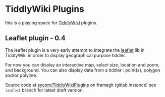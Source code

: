 # TiddlyWiki Plugins
this is a playing space for [TiddlyWiki][tiddlywiki] plugins.

## Leaflet plugin - 0.4
The leaflet plugin is a very early attempt to integrate the [leaflet][leaflet] lib in TiddlyWiki in order to display geographical purpose tiddler.

For now you can display an interactive map, select size, location and zoom, and background. You can also display data from a tiddler : point(s), polygon and/or polyline.

Source code at [sycom/TiddlyWikiPlugins][repo] on framagit (gitlab instance) see `leaflet` branch for latest draft version.

[repo]: https://git.framasoft.org/sycom/TiddlyWikiPlugins
[leaflet]: http://leafletjs.com/

[tiddlywiki]: http://tiddlywiki.com